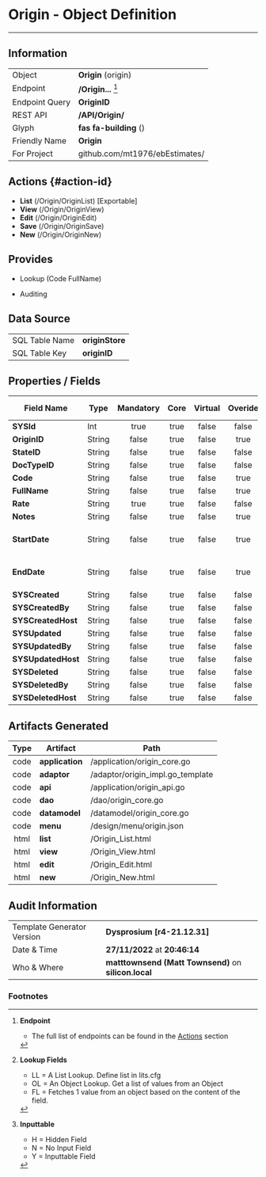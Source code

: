 # **Origin** - Object Definition
---
##  Information
|   |   |
|---|---|
|Object         |**Origin** (origin) |
|Endpoint 	    |**/Origin...** [^1]|
|Endpoint Query |**OriginID**|
|REST API|**/API/Origin/**|
Glyph|**fas fa-building** ()
Friendly Name|**Origin**|
|For Project    |github.com/mt1976/ebEstimates/|

##  Actions {#action-id}
* **List** (/Origin/OriginList) [Exportable]
* **View** (/Origin/OriginView)
* **Edit** (/Origin/OriginEdit)
* **Save** (/Origin/OriginSave)
* **New** (/Origin/OriginNew)








##  Provides
 * Lookup (Code FullName)

* Auditing 




##  Data Source 
|   |   |
|---|---|
SQL Table Name       | **originStore**
SQL Table Key | **originID**



##  Properties / Fields
| Field Name| Type | Mandatory | Core | Virtual | Overide | Lookup [^2]| Lookup Object      | Lookup Field Source         | Lookup Return Value                | Inputable [^3]|DB Column|Default Value| No Change | Callout | Internal | Display | Mask |
| -- | --  | :--: | :--: | :--: |:--: |:--: |:--: |-- |-- |:--: |-- | --| :--: | :--: | :--: | -- | -- |
|**SYSId**|Int|true|true|false|false|||||NH|_id|0|false|false|true|text||
|**OriginID**|String|false|true|false|true|||||H|originID||true|false|false|text||
|**StateID**|String|false|true|false|false|OL|OriginState|OriginState_OriginStateID|OriginState_Name|Y|stateID||false|false|false|text||
|**DocTypeID**|String|false|true|false|false|OL|DocType|DocType_DocTypeID||Y|docTypeID||false|false|false|text||
|**Code**|String|false|true|false|true|||||Y|code||true|false|false|text||
|**FullName**|String|false|true|false|true|||||Y|fullName||false|false|false|text||
|**Rate**|String|true|true|false|false|||||Y|rate||false|false|false|text||
|**Notes**|String|false|true|false|true|||||Y|notes||false|false|false|textarea||
|**StartDate**|String|false|true|false|true|||||Y|startDate||false|false|false|date|yyyy-mm-dd|
|**EndDate**|String|false|true|false|true|||||Y|endDate||false|false|false|date|yyyy-mm-dd|
|**SYSCreated**|String|false|true|false|false|||||NH|_created||false|false|true|text||
|**SYSCreatedBy**|String|false|true|false|false|||||NH|_createdBy||false|false|true|text||
|**SYSCreatedHost**|String|false|true|false|false|||||NH|_createdHost||false|false|true|text||
|**SYSUpdated**|String|false|true|false|false|||||NH|_updated||false|false|true|text||
|**SYSUpdatedBy**|String|false|true|false|false|||||NH|_updatedBy||false|false|true|text||
|**SYSUpdatedHost**|String|false|true|false|false|||||NH|_updatedHost||false|false|true|text||
|**SYSDeleted**|String|false|true|false|false|||||NH|_deleted||false|false|true|text||
|**SYSDeletedBy**|String|false|true|false|false|||||NH|_deletedBy||false|false|true|text||
|**SYSDeletedHost**|String|false|true|false|false|||||NH|_deletedHost||false|false|true|text||


##  Artifacts Generated
| Type | Artifact | Path|
| :--: | -- | -- |
| code | **application** | /application/origin_core.go |
| code | **adaptor** | /adaptor/origin_impl.go_template |
| code | **api** | /application/origin_api.go |
| code | **dao** | /dao/origin_core.go |
| code | **datamodel** | /datamodel/origin_core.go |
| code | **menu** | /design/menu/origin.json |
| html | **list** | /Origin_List.html |
| html | **view** | /Origin_View.html |
| html | **edit** | /Origin_Edit.html |
| html | **new** | /Origin_New.html |


## Audit Information
|   |   |
|---|---|
Template Generator Version   | **Dysprosium [r4-21.12.31]**
Date & Time		     | **27/11/2022** at **20:46:14**
Who & Where		     | **matttownsend (Matt Townsend)** on **silicon.local**

### Footnotes
[^1]: **Endpoint**
    * The full list of endpoints can be found in the [Actions](#action-id) section
[^2]: **Lookup Fields**
    * LL = A List Lookup. Define list in lits.cfg
    * OL = An Object Lookup. Get a list of values from an Object
    * FL = Fetches 1 value from an object based on the content of the field. 
[^3]: **Inputtable**   
    * H = Hidden Field
    * N = No Input Field
    * Y = Inputtable Field